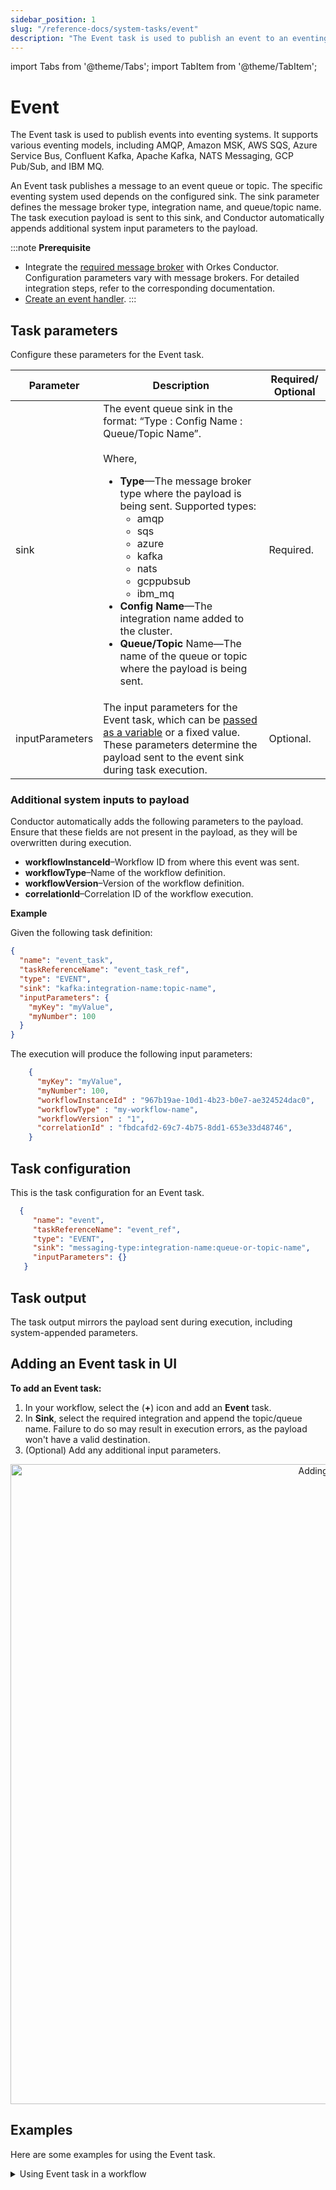 ```yaml
---
sidebar_position: 1
slug: "/reference-docs/system-tasks/event"
description: "The Event task is used to publish an event to an eventing system."
---
```


import Tabs from '@theme/Tabs';
import TabItem from '@theme/TabItem';

# Event 

The Event task is used to publish events into eventing systems. It supports various eventing models, including AMQP, Amazon MSK, AWS SQS, Azure Service Bus, Confluent Kafka, Apache Kafka, NATS Messaging, GCP Pub/Sub, and IBM MQ.

An Event task publishes a message to an event queue or topic. The specific eventing system used depends on the configured sink. The sink parameter defines the message broker type, integration name, and queue/topic name. The task execution payload is sent to this sink, and Conductor automatically appends additional system input parameters to the payload.

:::note 
**Prerequisite** 
- Integrate the [required message broker](https://orkes.io/content/category/integrations/message-broker) with Orkes Conductor. Configuration parameters vary with message brokers. For detailed integration steps, refer to the corresponding documentation.
- [Create an event handler](https://orkes.io/content/developer-guides/event-handler). 
:::

## Task parameters

Configure these parameters for the Event task.

| Parameter | Description | Required/ Optional | 
| --------- | ----------- | ----------------- |
| sink | The event queue sink in the format: “Type : Config Name : Queue/Topic Name”.<br/><br/>Where,<ul><li>**Type**—The message broker type where the payload is being sent. Supported types:<ul><li>amqp</li><li>sqs</li><li>azure</li><li>kafka</li><li>nats</li><li>gcppubsub</li><li>ibm_mq</li></ul></li><li>**Config Name**—The integration name added to the cluster.</li><li>**Queue/Topic** Name—The name of the queue or topic where the payload is being sent.</li></ul> | Required. |
| inputParameters | The input parameters for the Event task, which can be [passed as a variable](https://orkes.io/content/developer-guides/passing-inputs-to-task-in-conductor) or a fixed value. These parameters determine the payload sent to the event sink during task execution. | Optional. |

### Additional system inputs to payload​

Conductor automatically adds the following parameters to the payload. Ensure that these fields are not present in the payload, as they will be overwritten during execution.

* **workflowInstanceId**–Workflow ID from where this event was sent.
* **workflowType**–Name of the workflow definition.
* **workflowVersion**–Version of the workflow definition.
* **correlationId**–Correlation ID of the workflow execution.

**Example**

Given the following task definition:

```json
{
  "name": "event_task",
  "taskReferenceName": "event_task_ref",
  "type": "EVENT",
  "sink": "kafka:integration-name:topic-name",
  "inputParameters": {
    "myKey": "myValue",
    "myNumber": 100
  }
}
```

The execution will produce the following input parameters:

```json
    {
      "myKey": "myValue",
      "myNumber": 100,
      "workflowInstanceId" : "967b19ae-10d1-4b23-b0e7-ae324524dac0",
      "workflowType" : "my-workflow-name",
      "workflowVersion" : "1",
      "correlationId" : "fbdcafd2-69c7-4b75-8dd1-653e33d48746",
    }
```

## Task configuration

This is the task configuration for an Event task.

```json
  {
     "name": "event",
     "taskReferenceName": "event_ref",
     "type": "EVENT",
     "sink": "messaging-type:integration-name:queue-or-topic-name",
     "inputParameters": {}
   }
```

## Task output

The task output mirrors the payload sent during execution, including system-appended parameters.

## Adding an Event task in UI

**To add an Event task:**

1. In your workflow, select the (**+**) icon and add an **Event** task.
2. In **Sink**, select the required integration and append the topic/queue name. Failure to do so may result in execution errors, as the payload won't have a valid destination.
3. (Optional) Add any additional input parameters.

<center><p><img src="/content/img/ui-guide-event-task.png" alt="Adding event task" width="1024" height="auto"/></p></center>

## Examples

Here are some examples for using the Event task.

<details><summary>Using Event task in a workflow</summary>

In this example, we’ll integrate Confluent Kafka with Orkes Conductor to publish messages to a Kafka topic.

1. Integrate Confluent Kafka with Orkes Conductor.
2. Create an Event Handler in Conductor.
3. Create a Workflow with an Event task.
4. Run Workflow.

**Step 1: Integrate Confluent Kafka with Orkes Conductor**

Get the [configuration credentials from the Kafka console](https://orkes.io/content/integrations/message-broker/confluent-kafka#get-configuration-credentials-from-confluent-kafka) and [integrate Kafka as a message broker in Conductor cluster](https://orkes.io/content/integrations/message-broker/confluent-kafka#integrating-with-confluent-kafka-as-a-message-broker).

<center><p><img src="/content/img/confluent-kafka-integration.png" alt="Confluent Kafka sample integration" width="100%" height="auto"/></p></center>

Once the integration is complete, [grant the required permissions to other users in the cluster through user groups](https://orkes.io/content/access-control-and-security/users-and-groups#configuring-groups).

**Step 2: Create an Event Handler in Orkes Conductor**

Next, create an event handler for the added integration. 

**To create an event handler:**

1. Go to **Definitions** > **Event Handlers**, from the left menu in the Conductor cluster. 
2. Select **+ Define event handler** and configure the [parameters](https://orkes.io/content/developer-guides/event-handler#event-handler-configuration).
3. In the `event` field, specify the integration in the following format.

```json
Type : Config Name : Queue/Topic Name
```

For Confluent Kafka:
*  Set the `Type` to `kafka_confluent` (default).
* `Config Name` is the name of the integration created in the previous step.
* `Topic Name` is the Kafka topic for publishing messages.

**Sample Event Handler JSON**

```json
{
 "name": "event-handler-name",
 "event": "kafka_confluent:confluent-kafka-test:topic_0",
 "condition": "",
 "actions": [
   {
     "action": "start_workflow",
     "start_workflow": {
       "name": "http-sample-test",
       "version": 1,
       "correlationId": "",
       "input": {}
     },
     "expandInlineJSON": false
   }
 ],
 "active": true,
 "evaluatorType": "javascript"
}
```

:::note 
If creating the event handler in the Conductor UI, the drop-down selection in the Event field only lists integrations added to the cluster. Select the required integration and ensure to append the topic name.
:::

Save the definition, and click the play button to run it.

<center><p><img src="/content/img/event-handler-definition.png" alt="Creating and running an event handler definition" width="100%" height="auto"/></p></center>

**Step 3: Create a Workflow with an Event task**

This step involves creating a workflow with an Event task. Here, we utilize the Kafka topic as a sink for the event. 

For testing purposes, we can quickly build a workflow using Conductor UI.

**To create a workflow:**

1. Go to **Definitions** > **Workflow**, and select **+ Define Workflow**.
2. Add an Event task with the Sink `kafka_confluent:confluent-kafka-test:topic_0`.
3. In **Input parameters**, add the following parameters:
    - **_schema**—Set it to the topic name, including the schema subject.<br/>To locate the schema subject name from Confluent console:
        - Go to **Home** > **Environment** > [Choose your environment].
        - Under **Schema Registry**, find the subject name.
        <p align="center"><img src="/content/img/subject-name-confluent.png" alt="Identifying subject name in Confluent Kafka" width="80%" height="auto"/></p>
        - Add this subject name as the input parameter: `"_schema": "topic_0-value"`
    - Add all fields in the topic’s schema as the input parameters as well.
        - Locate the schema for your topic by navigating to the **Schema** sub-tab from your topic and selecting **Evolve schema**.
        <p align="center"><img src="/content/img/schema-confluent.png" alt="Identifying Schema parameters" width="80%" height="auto"/></p>
        For example, The topic here is `topic_0`, which has the following schema:
      ```json
             {
              "doc": "Sample schema to help you get started.",
               "fields": [
                     {
                      "doc": "The string is a unicode character sequence.",
                      "name": "my_field3",
                      "type": "string"
                      }
                     ],
                "name": "sampleRecord",
                "namespace": "com.mycorp.mynamespace", //Use a unique `name` and `namespace` to avoid any conflicts.
                "type": "record"
            }
      ```
        Ensure that each field in the schema is mapped as input parameters in the Event task. 

       So, in this example, the input parameters (including the schema fields and schema subject name) are as follows :

      ```json
       "inputParameters": {
       "_schema": "topic_0-value",
       "my_field3": "Some-Value-71gfy"
       },
      ```

Here’s the complete workflow definition JSON:

```json
{
 "name": "Confluent-Kafka-workflow",
 "description": "Sample Workflow for Confluent Kafka Integration",
 "version": 1,
 "tasks": [
   {
     "name": "event",
     "taskReferenceName": "event_ref",
     "inputParameters": {
       "_schema": "topic_0-value",
       "my_field3": "Some-Value-71gfy"
     },
     "type": "EVENT",
     "sink": "kafka_confluent:confluent-kafka-test:topic_name"
   }
 ],
 "schemaVersion": 2,
 "ownerEmail": "john.doe@acme.com"
}
```

4. Save the workflow.

**Step 4: Run Workflow**

The workflow can be run using different methods. 

<Tabs>
<TabItem value="Run Using API" label="Run Using API">

Use the [Start Workflow Execution](https://orkes.io/content/reference-docs/api/workflow/start-workflow-execution) API to run the workflow.

```POST /api/workflow/{name}```
</TabItem>
<TabItem value="Run Using Conductor UI" label="Run Using Conductor UI">

1. Go to **Run Workflow** from the left menu on the Conductor cluster.
2. Select the **Workflow name** and **Version**.
3. Enter the input parameters.
4. Click **Run Workflow**.

<p align="center"><img src="/content/img/running-kafka-workflow-from-ui.png" alt="Identifying Schema parameters" width="80%" height="auto"/></p>
</TabItem>
</Tabs>

Once started, you can track execution progress in **Executions** > **Workflow** in the Conductor UI.

After successful execution, verify the message's delivery in the Confluent portal. 

1. From your cluster details page, navigate to **Topics** in the left menu.
2. In the **Messages** tab, verify that the message is consumed successfully.
<p align="center"><img src="/content/img/verifying-confluent.png" alt="Verifying the consumed message from Confluent Kafka" width="100%" height="auto"/></p>

</details>